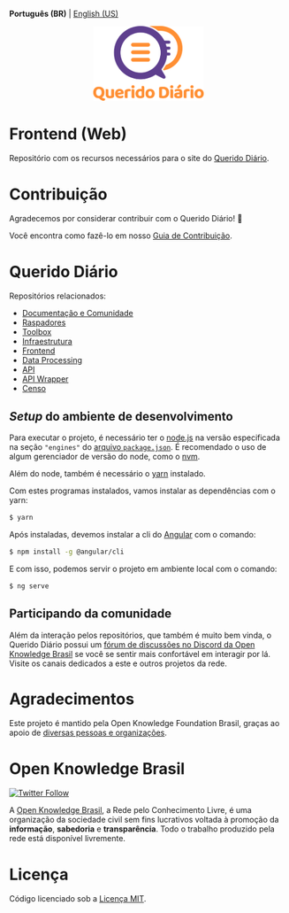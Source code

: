 **Português (BR)** | [English (US)](.github/README-en-US.md)

<p align="center">
  <img alt="Querido Diário" src="./.github/images/querido-diario-logo.png" width="200">
</p>

# Frontend (Web)

Repositório com os recursos necessários para o site do [Querido Diário](https://queridodiario.ok.org.br/).

# Contribuição

Agradecemos por considerar contribuir com o Querido Diário! :tada:

Você encontra como fazê-lo em nosso [Guia de Contribuição](.github/CONTRIBUTING.md).

# Querido Diário

Repositórios relacionados:
- [Documentação e Comunidade](https://github.com/okfn-brasil/querido-diario-comunidade)
- [Raspadores](https://github.com/okfn-brasil/querido-diario)
- [Toolbox](https://github.com/okfn-brasil/querido-diario-toolbox)
- [Infraestrutura](https://github.com/okfn-brasil/querido-diario-infra)
- [Frontend](https://github.com/okfn-brasil/querido-diario-frontend)
- [Data Processing](https://github.com/okfn-brasil/querido-diario-data-processing)
- [API](https://github.com/okfn-brasil/querido-diario-api)
- [API Wrapper](https://github.com/okfn-brasil/querido-diario-api-wrapper)
- [Censo](https://github.com/okfn-brasil/censo-querido-diario)

## *Setup* do ambiente de desenvolvimento

Para executar o projeto, é necessário ter o [node.js](https://nodejs.org/) na
versão especificada na seção `"engines"` do
[arquivo `package.json`](package.json). É recomendado o uso de algum
gerenciador de versão do node, como o [nvm](https://github.com/nvm-sh/nvm).

Além do node, também é necessário o [yarn](https://yarnpkg.com/) instalado.

Com estes programas instalados, vamos instalar as dependências com o yarn:

```sh
$ yarn
```

Após instaladas, devemos instalar a cli do [Angular](https://angular.io/) com o
comando:

```sh
$ npm install -g @angular/cli
```

E com isso, podemos servir o projeto em ambiente local com o comando:

```sh
$ ng serve
```

## Participando da comunidade

Além da interação pelos repositórios, que também é muito bem vinda, o
Querido Diário possui um
[fórum de discussões no Discord da Open Knowledge Brasil](https://discord.com/invite/nDc9p4drm4)
se você se sentir mais confortável em interagir por lá. Visite os canais
dedicados a este e outros projetos da rede.

# Agradecimentos

Este projeto é mantido pela Open Knowledge Foundation Brasil, graças ao apoio de [diversas pessoas e organizações](https://queridodiario.ok.org.br/apoie#quem-apoia).

# Open Knowledge Brasil
<p>
  <a href="https://twitter.com/intent/follow?screen_name=okfnbr" target="_blank">
    <img alt="Twitter Follow" src="https://img.shields.io/twitter/follow/okfnbr?label=%40okfnbr&style=social">
  </a>
</p>

A [Open Knowledge Brasil](https://ok.org.br/), a Rede pelo Conhecimento Livre, é uma organização da sociedade civil sem fins lucrativos voltada à promoção da **informação**, **sabedoria** e **transparência**. Todo o trabalho produzido pela rede está disponível livremente.

# Licença

Código licenciado sob a [Licença MIT](LICENSE.md).
